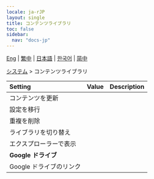 ```yaml
---
locale: ja-rJP
layout: single
title: コンテンツライブラリ
toc: false
sidebar:
  nav: "docs-jp"
---
```

[Eng](/dancexr/menu/2025.4/system/library) | [繁中](/tw/dancexr/menu/2025.4/system/library) | [日本語](/jp/dancexr/menu/2025.4/system/library) | [한국어](/kr/dancexr/menu/2025.4/system/library) | [简中](/zh/dancexr/menu/2025.4/system/library)

[システム](../menu#システム) > コンテンツライブラリ



| Setting | Value | Description |
| :--- | --- | :--- |
|<nobr>コンテンツを更新</nobr>|| 
|<nobr>設定を移行</nobr>|| 
|<nobr>重複を削除</nobr>|| 
|<nobr>ライブラリを切り替え</nobr>|| 
|<nobr>エクスプローラーで表示</nobr>|| 
|<nobr><b>Google ドライブ</b></nobr>|| 
|<nobr>Google ドライブのリンク</nobr>|| 
